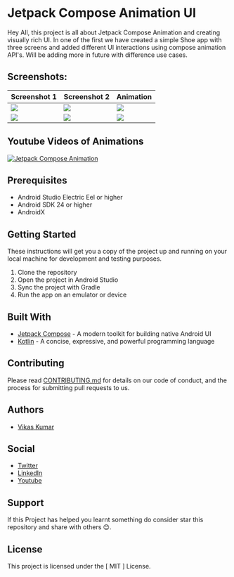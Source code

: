 # Jetpack Compose Animation UI

Hey All, this project is all about Jetpack Compose Animation and creating visually rich UI. 
In one of the first we have created a simple Shoe app with three screens and added different UI interactions using compose animation API's. 
Will be adding more in future with difference use cases.

## Screenshots:
| Screenshot 1 | Screenshot 2| Animation | 
| --- | --- | --- | 
|<img src="https://github.com/worstkiller/jetpack_compose_animation/blob/master/screenshots/screenshot_101.png"/>|<img src="https://github.com/worstkiller/jetpack_compose_animation/blob/master/screenshots/screenshot_102.png"/>|<img src="https://github.com/worstkiller/jetpack_compose_animation/blob/features/project_config_change/screenshots/screenshot_110.gif"/>|
|<img src="https://github.com/worstkiller/jetpack_compose_animation/blob/features/project_config_change/screenshots/screenshot_107.png"/>|<img src="https://github.com/worstkiller/jetpack_compose_animation/blob/features/project_config_change/screenshots/screenshot_108.png"/>|<img src="https://github.com/worstkiller/jetpack_compose_animation/blob/features/project_config_change/screenshots/screenshot_109.gif"/>|

## Youtube Videos of Animations
[![Jetpack Compose Animation](https://user-images.githubusercontent.com/10533214/209778716-304f993a-6ed8-470f-8021-8df03ef526a9.png)](https://www.youtube.com/watch?v=yAdcbmfoa0c&list=PLLEubLrX7WKQsBBj77OHLZU32lVN0ggf_&ab_channel=vikaskumar "Jetpack Compose Animation")


## Prerequisites

- Android Studio Electric Eel or higher
- Android SDK 24 or higher
- AndroidX

## Getting Started

These instructions will get you a copy of the project up and running on your local machine for development and testing purposes.

1. Clone the repository
2. Open the project in Android Studio
3. Sync the project with Gradle
4. Run the app on an emulator or device

## Built With

- [Jetpack Compose](https://developer.android.com/jetpack/compose) - A modern toolkit for building native Android UI
- [Kotlin](https://kotlinlang.org/) - A concise, expressive, and powerful programming language

## Contributing

Please read [CONTRIBUTING.md](https://gist.github.com/PurpleBooth/b24679402957c63ec426) for details on our code of conduct, and the process for submitting pull requests to us.

## Authors

- [Vikas Kumar](https://github.com/worstkiller)

## Social

- [Twitter](https://twitter.com/vikaskum09)
- [LinkedIn](https://www.linkedin.com/in/vikaskumar09)
- [Youtube](https://youtube.com/@vikaskumar)

## Support
If this Project has helped you learnt something do consider star this repository and share with others 😊.

## License

This project is licensed under the [ MIT ] License.
